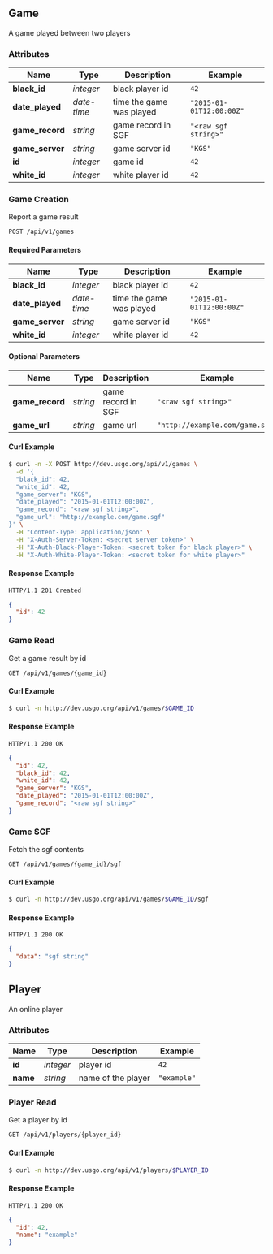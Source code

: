 ## <a name="resource-game">Game</a>


A game played between two players

### Attributes

| Name | Type | Description | Example |
| ------- | ------- | ------- | ------- |
| **black_id** | *integer* | black player id | `42` |
| **date_played** | *date-time* | time the game was played | `"2015-01-01T12:00:00Z"` |
| **game_record** | *string* | game record in SGF | `"<raw sgf string>"` |
| **game_server** | *string* | game server id | `"KGS"` |
| **id** | *integer* | game id | `42` |
| **white_id** | *integer* | white player id | `42` |

### Game Creation

Report a game result

```
POST /api/v1/games
```

#### Required Parameters

| Name | Type | Description | Example |
| ------- | ------- | ------- | ------- |
| **black_id** | *integer* | black player id | `42` |
| **date_played** | *date-time* | time the game was played | `"2015-01-01T12:00:00Z"` |
| **game_server** | *string* | game server id | `"KGS"` |
| **white_id** | *integer* | white player id | `42` |


#### Optional Parameters

| Name | Type | Description | Example |
| ------- | ------- | ------- | ------- |
| **game_record** | *string* | game record in SGF | `"<raw sgf string>"` |
| **game_url** | *string* | game url | `"http://example.com/game.sgf"` |


#### Curl Example

```bash
$ curl -n -X POST http://dev.usgo.org/api/v1/games \
  -d '{
  "black_id": 42,
  "white_id": 42,
  "game_server": "KGS",
  "date_played": "2015-01-01T12:00:00Z",
  "game_record": "<raw sgf string>",
  "game_url": "http://example.com/game.sgf"
}' \
  -H "Content-Type: application/json" \
  -H "X-Auth-Server-Token: <secret server token>" \
  -H "X-Auth-Black-Player-Token: <secret token for black player>" \
  -H "X-Auth-White-Player-Token: <secret token for white player>"
```


#### Response Example

```
HTTP/1.1 201 Created
```

```json
{
  "id": 42
}
```

### Game Read

Get a game result by id

```
GET /api/v1/games/{game_id}
```


#### Curl Example

```bash
$ curl -n http://dev.usgo.org/api/v1/games/$GAME_ID
```


#### Response Example

```
HTTP/1.1 200 OK
```

```json
{
  "id": 42,
  "black_id": 42,
  "white_id": 42,
  "game_server": "KGS",
  "date_played": "2015-01-01T12:00:00Z",
  "game_record": "<raw sgf string>"
}
```

### Game SGF

Fetch the sgf contents

```
GET /api/v1/games/{game_id}/sgf
```


#### Curl Example

```bash
$ curl -n http://dev.usgo.org/api/v1/games/$GAME_ID/sgf
```


#### Response Example

```
HTTP/1.1 200 OK
```

```json
{
  "data": "sgf string"
}
```


## <a name="resource-player">Player</a>


An online player

### Attributes

| Name | Type | Description | Example |
| ------- | ------- | ------- | ------- |
| **id** | *integer* | player id | `42` |
| **name** | *string* | name of the player | `"example"` |

### Player Read

Get a player by id

```
GET /api/v1/players/{player_id}
```


#### Curl Example

```bash
$ curl -n http://dev.usgo.org/api/v1/players/$PLAYER_ID
```


#### Response Example

```
HTTP/1.1 200 OK
```

```json
{
  "id": 42,
  "name": "example"
}
```


